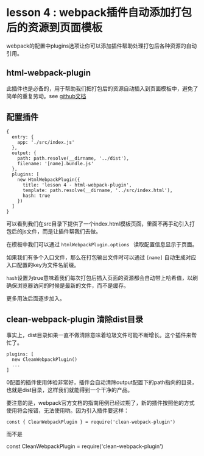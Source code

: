 # lesson 4 : webpack插件自动添加打包后的资源到页面模板

webpack的配置中plugins选项让你可以添加插件帮助处理打包后各种资源的自动引用。

## html-webpack-plugin

此插件也是必备的，用于帮助我们把打包后的资源自动插入到页面模板中，避免了简单的重复劳动。see
[github文档](https://github.com/jantimon/html-webpack-plugin#configuration)

## 配置插件
```
{
  entry: {
    app: './src/index.js'
  },
  output: {
    path: path.resolve(__dirname, '../dist'),
    filename: '[name].bundle.js'
  },
  plugins: [
    new HtmlWebpackPlugin({
      title: 'lesson 4 - html-webpack-plugin',
      template: path.resolve(__dirname, '../src/index.html'),
      hash: true
    })
  ]
}
```

可以看到我们在src目录下提供了一个index.html模板页面，里面不再手动引入打包后的js文件，而是让插件帮我们去做。

在模板中我们可以通过 `htmlWebpackPlugin.options ` 读取配置信息显示于页面。

如果我们有多个入口文件，那么在打包输出文件时可以通过 `[name]` 自动生成对应入口配置的key为文件名前缀。

`hash`设置为true意味着我们每次打包后插入页面的资源都会自动带上哈希值，以刷确保浏览器访问的时候是最新的文件，而不是缓存。

更多用法后面逐步加入。

## clean-webpack-plugin 清除dist目录

事实上，dist目录如果一直不做清除意味着垃圾文件可能不断增长。这个插件来帮忙了。

```
plugins: [
  new CleanWebpackPlugin()
  ...
]
```

0配置的插件使用体验非常好，插件会自动清除output配置下的path指向的目录，也就是dist目录，这样我们就能得到一个干净的产品。

要注意的是，webpack官方文档的指南用例已经过期了，新的插件按照他的方式使用将会报错，无法使用哟。因为引入插件要这样：

`const { CleanWebpackPlugin } = require('clean-webpack-plugin')` 

而不是

const CleanWebpackPlugin = require('clean-webpack-plugin')